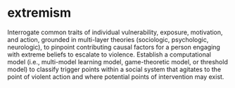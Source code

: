 # extremism

Interrogate common traits of individual vulnerability, exposure, motivation, and action, grounded in multi-layer theories (sociologic, psychologic, neurologic), to pinpoint contributing causal factors for a person engaging with extreme beliefs to escalate to violence. Establish a computational model (i.e., multi-model learning model, game-theoretic model, or threshold model) to classify trigger points within a social system that agitates to the point of violent action and where potential points of intervention may exist.
